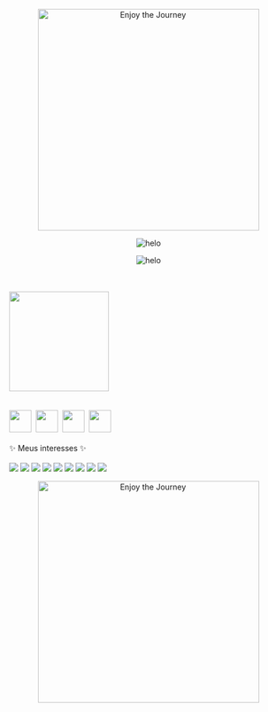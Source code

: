  <p align="center">
   <img align="center" alt="Enjoy the Journey" src="https://64.media.tumblr.com/444e336c58f295647dc07fa173d0d60e/163f8ea9d5712aa4-e7/s500x750/27d93b81e0ff0e00e418d5497b09800826b3f9d3.gifv" width="400">
  </p>
<p align="center"> <img align="center" alt="helo" src="https://64.media.tumblr.com/b08218cf26e8b7cc584c50080317d3a9/3d23c3979b767a92-48/s1280x1920/9a520c03090942bd67eaa8b88cdcc4f92d9597ff.gifv">
</p>
<div>
  <p align="center"> <img align="center" alt="helo" src="https://media.discordapp.net/attachments/836036665037815828/883873236515975168/helo.png?width=860&height=480">
</p>
<div>
  <br><br>
  <a href="https://github.com/heloisafarias">
  <img height="180em" src="https://github-readme-stats.vercel.app/api/top-langs/?username=heloisafarias&layout=compact&langs_count=7&theme=dracula"/>
</div><br><br>
  
<div> 
  <a href="https://www.youtube.com/channel/UC8ENvKGsgM2V44EnylkUGww" target="_blank"><img src="https://cdn.discordapp.com/attachments/836036665037815828/883868465621004308/youtube.png" target="_blank" width="40"></a>&nbsp;
  <a href="https://instagram.com/0101helo" target="_blank"><img src="https://image.flaticon.com/icons/png/512/1076/1076991.png" target="_blank" width="40"></a>&nbsp;
  <a href = "mailto:heloisafrsa@gmail.com"><img src="https://cdn.discordapp.com/attachments/836036665037815828/883868071289290792/gmail.png" target="_blank" width="40"></a>&nbsp;
  <a href="https://www.linkedin.com/in/heloisafarias" target="_blank"><img src="https://cdn.discordapp.com/attachments/836036665037815828/883868780739043338/linkedin.png" target="_blank" width="40" ></a><br><br>
  </div>

<div>
  ✨ Meus interesses ✨<br><br>
<img src="https://img.shields.io/badge/C%23-239120?style=for-the-badge&logo=c-sharp&logoColor=white" target="_blank">
<img src="https://img.shields.io/badge/Python-3776AB?style=for-the-badge&logo=python&logoColor=white">
<img src="https://img.shields.io/badge/HTML-239120?style=for-the-badge&logo=html5&logoColor=white">
<img src="https://img.shields.io/badge/CSS-239120?&style=for-the-badge&logo=css3&logoColor=white">
<img src="https://img.shields.io/badge/JavaScript-F7DF1E?style=for-the-badge&logo=javascript&logoColor=black">
<img src="https://img.shields.io/badge/React-20232A?style=for-the-badge&logo=react&logoColor=61DAFB">
<img src="https://img.shields.io/badge/AngularJS-E23237?style=for-the-badge&logo=angularjs&logoColor=white">
<img src="https://img.shields.io/badge/MySQL-00000F?style=for-the-badge&logo=mysql&logoColor=white">
<img src="https://img.shields.io/badge/Microsoft_Azure-0089D6?style=for-the-badge&logo=microsoft-azure&logoColor=white"> <br>
 <p align="center">
   <img align="center" alt="Enjoy the Journey" src="https://64.media.tumblr.com/444e336c58f295647dc07fa173d0d60e/163f8ea9d5712aa4-e7/s500x750/27d93b81e0ff0e00e418d5497b09800826b3f9d3.gifv" width="400">
  </p>


